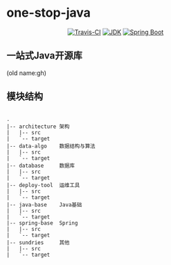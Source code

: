 # one-stop-java


<p align="center">
  <a href="https://travis-ci.com/xkcoding/spring-boot-demo"><img alt="Travis-CI" src="https://travis-ci.com/xkcoding/spring-boot-demo.svg?branch=master"/></a>
  <a href="https://www.oracle.com/technetwork/java/javase/downloads/index.html"><img alt="JDK" src="https://img.shields.io/badge/JDK-1.8.0_162-orange.svg"/></a>
  <a href="https://docs.spring.io/spring-boot/docs/2.1.0.RELEASE/reference/html/"><img alt="Spring Boot" src="https://img.shields.io/badge/Spring Boot-2.1.0.RELEASE-brightgreen.svg"/></a>
</p>

## 一站式Java开源库
(old name:gh)

## 模块结构 

```text

. 
|-- architecture 架构
|   |-- src
|   `-- target
|-- data-algo    数据结构与算法
|   |-- src
|   `-- target
|-- database     数据库
|   |-- src
|   `-- target
|-- deploy-tool  运维工具
|   |-- src
|   `-- target
|-- java-base    Java基础 
|   |-- src
|   `-- target
|-- spring-base  Spring
|   |-- src
|   `-- target
|-- sundries     其他
|   |-- src
|   `-- target
    
```
